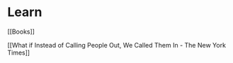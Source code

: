 # Learn

[[Books]]

[[What if Instead of Calling People Out, We Called Them In  - The New York Times]]